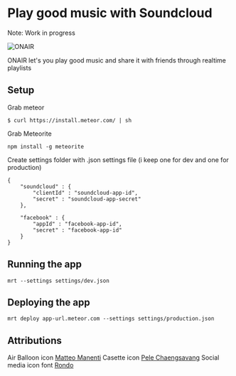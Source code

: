 # Play good music with Soundcloud 

Note: Work in progress

![ONAIR](https://dl.dropboxusercontent.com/u/9224326/www/onair/screen.png)

ONAIR let's you play good music and share it with friends through realtime playlists

## Setup

Grab meteor

```
$ curl https://install.meteor.com/ | sh
``` 

Grab Meteorite

```
npm install -g meteorite
```

Create settings folder with .json settings file (i keep one for dev and one for production)

```
{
	"soundcloud" : {
		"clientId" : "soundcloud-app-id",
		"secret" : "soundcloud-app-secret"
	},

	"facebook" : {
		"appId" : "facebook-app-id",
		"secret" : "facebook-app-id"
	}
}
```

## Running the app

```
mrt --settings settings/dev.json
```

## Deploying the app

```
mrt deploy app-url.meteor.com --settings settings/production.json
```

## Attributions

Air Balloon icon [Matteo Manenti](http://thenounproject.com/term/hot-air-balloon/1835/)
Casette icon [Pele Chaengsavang](http://thenounproject.com/term/cassette/21740/)
Social media icon font [Rondo](http://www.tajfa.com/projects/rondo/)